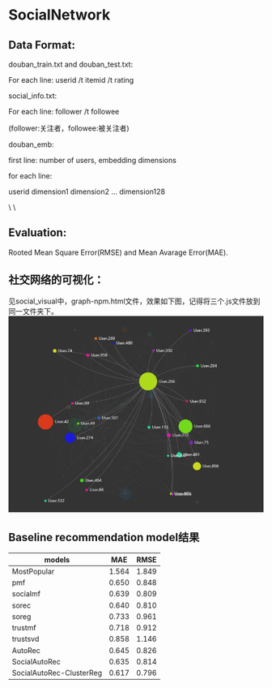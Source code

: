 # SocialNetwork

## Data Format:

douban_train.txt and douban_test.txt:

For each line:
userid /t itemid /t rating


social_info.txt:

For each line:
follower /t followee

(follower:关注者，followee:被关注者)

douban_emb:

first line: number of users, embedding dimensions

for each line:

userid dimension1 dimension2 ... dimension128

\\
\\

## Evaluation:

Rooted Mean Square Error(RMSE) and Mean Avarage Error(MAE).

## 社交网络的可视化：
见social_visual中，graph-npm.html文件，效果如下图，记得将三个.js文件放到同一文件夹下。
![](/social_visual/visualization.png)

## Baseline recommendation model结果

| models | MAE | RMSE |
| ------ | ------ | ------ |
|MostPopular |1.564 | 1.849|
|pmf |0.650 | 0.848|
|socialmf | 0.639 | 0.809|
|sorec |  0.640 | 0.810|
|soreg | 0.733| 0.961|
|trustmf | 0.718 |  0.912|
|trustsvd |  0.858 | 1.146|
|AutoRec| 0.645|0.826|
|SocialAutoRec|0.635|0.814|
|SocialAutoRec-ClusterReg|0.617|0.796|
